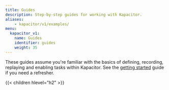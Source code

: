 ```yaml
---
title: Guides
description: Step-by-step guides for working with Kapacitor.
aliases:
    - kapacitor/v1/examples/
menu:
  kapacitor_v1:
    name: Guides
    identifier: guides
    weight: 35
---
```



These guides assume you're familiar with the basics of defining, recording, replaying and enabling tasks within Kapacitor.
See the [getting started](/kapacitor/v1/introduction/getting-started/) guide if you need a refresher.

{{< children hlevel="h2" >}}
